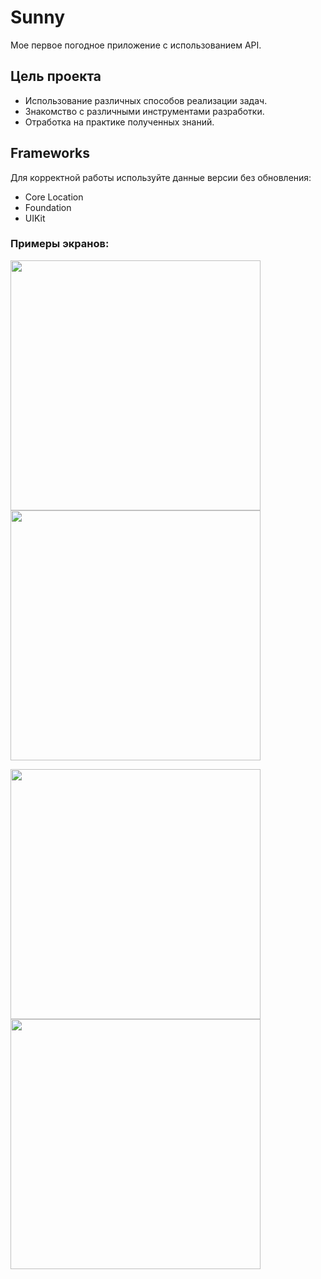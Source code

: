 # Sunny
Мое первое погодное приложение с использованием API.

## Цель проекта 
- Использование различных способов реализации задач. 
- Знакомство с различными инструментами разработки.
- Отработка на практике полученных знаний. 

## Frameworks 
Для корректной работы используйте данные версии без обновления: 
  
- Core Location 
- Foundation
- UIKit
  

### Примеры экранов:

<img src="./Screenshots/1.png" width="400" />      <img src="./Screenshots/2.png" width="400" /> 


<img src="./Screenshots/3.png" width="400" />     <img src="./Screenshots/4.png" width="400" />
  
